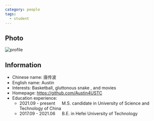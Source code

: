 ```yaml
---
category: people
tags:
  - student
---
```


## Photo

![profile](https://user-images.githubusercontent.com/116997215/198896670-917fe567-72e8-40f7-b6fb-a7eba9e52e05.jpg)

## Information

- Chinese name: 唐传波
- English name: Austin
- Interests: Basketball, gluttonous snake , and movies
- Homepage: <https://github.com/Austin4USTC>
- Education experience:
  - 2021.09 - present     M.S. candidate in University of Science and Technology of China
  - 2017.09 - 2021.06     B.E. in Hefei University of Technology
